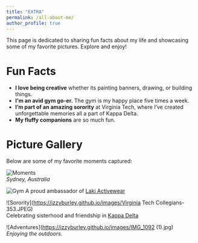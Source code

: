 ```yaml
---
title: "EXTRA"
permalink: /all-about-me/
author_profile: true
---
```


This page is dedicated to sharing fun facts about my life and showcasing some of my favorite pictures. Explore and enjoy!

# Fun Facts  
- **I love being creative** whether its painting banners, drawing, or building things.  
- **I'm an avid gym go-er.** The gym is my happy place five times a week.  
- **I’m part of an amazing sorority** at Virginia Tech, where I’ve created unforgettable memories all a part of Kappa Delta.  
- **My fluffy companions** are so much fun.

# Picture Gallery  
Below are some of my favorite moments captured:  

![Moments](https://izzyburley.github.io/images/IMG_9104.JPG)  
*Sydney, Australia*  

![Gym](https://izzyburley.github.io/images/IMG_2467.jpg)
A proud ambassador of [Laki Activewear](https://lakiactive.com/?ref=izzyburley&utm_source=affiliate)

![Sorority](https://izzyburley.github.io/images/Virginia Tech Collegians-353.JPEG)  
Celebrating sisterhood and friendship in [Kappa Delta](https://vt.kappadelta.org/)

![Adventures](https://izzyburley.github.io/images/IMG_1092 (1).jpg)  
*Enjoying the outdoors.*  
